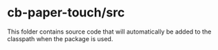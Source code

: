 # cb-paper-touch/src

This folder contains source code that will automatically be added to the classpath when
the package is used.
